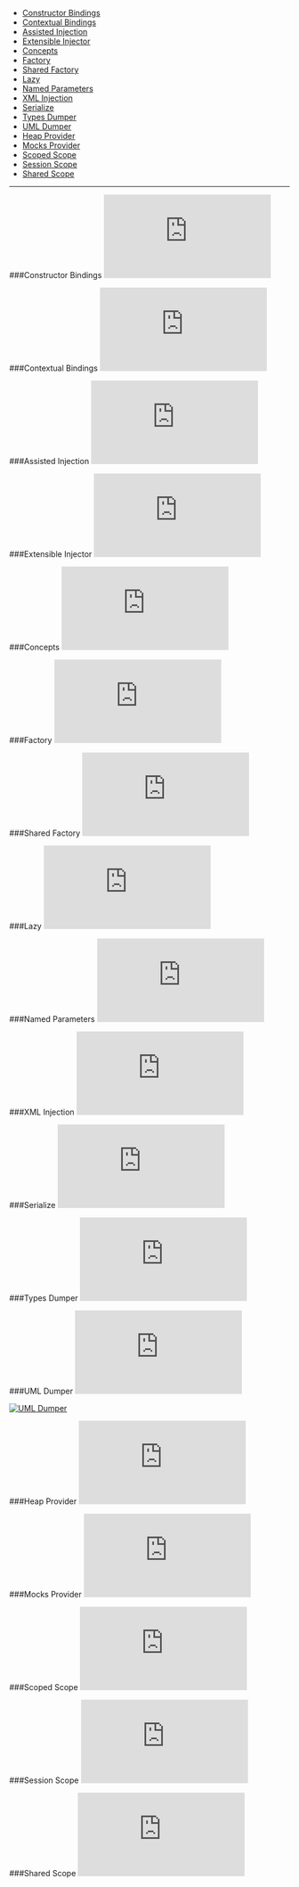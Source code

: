 * [Constructor Bindings](#constructor-bindings)
* [Contextual Bindings](#contextual-bindings)
* [Assisted Injection](#assisted-injection)
* [Extensible Injector](#extensible-injector)
* [Concepts](#concepts)
* [Factory](#factory)
* [Shared Factory](#shared-factory)
* [Lazy](#lazy)
* [Named Parameters](#named-parameters)
* [XML Injection](#xml-injection)
* [Serialize](#serialize)
* [Types Dumper](#types-dumper)
* [UML Dumper](#uml-dumper)
* [Heap Provider](#heap-provider)
* [Mocks Provider](#mocks-provider)
* [Scoped Scope](#scoped-scope)
* [Session Scope](#session-scope)
* [Shared Scope](#shared-scope)

---

###Constructor Bindings
![CPP](https://raw.githubusercontent.com/boost-experimental/di/cpp14/extension/test/bindings/constructor_bindings.cpp)

###Contextual Bindings
![CPP](https://raw.githubusercontent.com/boost-experimental/di/cpp14/extension/test/bindings/contextual_bindings.cpp)

###Assisted Injection
![CPP](https://raw.githubusercontent.com/boost-experimental/di/cpp14/extension/test/injections/assisted_injection.cpp)

###Extensible Injector
![CPP](https://raw.githubusercontent.com/boost-experimental/di/cpp14/extension/test/injections/extensible_injector.cpp)

###Concepts
![CPP](https://raw.githubusercontent.com/boost-experimental/di/cpp14/extension/test/injections/concepts.cpp)

###Factory
![CPP](https://raw.githubusercontent.com/boost-experimental/di/cpp14/extension/test/injections/factory.cpp)

###Shared Factory
![CPP](https://raw.githubusercontent.com/boost-experimental/di/cpp14/extension/test/injections/shared_factory.cpp)

###Lazy
![CPP](https://raw.githubusercontent.com/boost-experimental/di/cpp14/extension/test/injections/lazy.cpp)

###Named Parameters
![CPP](https://raw.githubusercontent.com/boost-experimental/di/cpp14/extension/test/injections/named_parameters.cpp)

###XML Injection
![CPP](https://raw.githubusercontent.com/boost-experimental/di/cpp14/extension/test/injections/xml_injection.cpp)

###Serialize
![CPP](https://raw.githubusercontent.com/boost-experimental/di/cpp14/extension/test/policies/serialize.cpp)

###Types Dumper
![CPP](https://raw.githubusercontent.com/boost-experimental/di/cpp14/extension/test/policies/types_dumper.cpp)

###UML Dumper
![CPP](https://raw.githubusercontent.com/boost-experimental/di/cpp14/extension/test/policies/uml_dumper.cpp)

[![UML Dumper](images/uml_dumper.png)](images/uml_dumper.png)

###Heap Provider
![CPP](https://raw.githubusercontent.com/boost-experimental/di/cpp14/extension/test/providers/heap.cpp)

###Mocks Provider
![CPP](https://raw.githubusercontent.com/boost-experimental/di/cpp14/extension/test/providers/mocks_provider.cpp)

###Scoped Scope
![CPP](https://raw.githubusercontent.com/boost-experimental/di/cpp14/extension/test/scopes/scoped.cpp)

###Session Scope
![CPP](https://raw.githubusercontent.com/boost-experimental/di/cpp14/extension/test/scopes/session.cpp)

###Shared Scope
![CPP](https://raw.githubusercontent.com/boost-experimental/di/cpp14/extension/test/scopes/shared.cpp)
